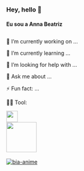 ### Hey, hello 👋
#### Eu sou a Anna Beatriz

##

🔭 I’m currently working on ...

🌱 I’m currently learning ...

🤔 I’m looking for help with ...

💬 Ask me about ...

⚡ Fun fact: ...

👩‍🎨 Tool: 


<div>
   <img height="30em" src="https://cdn.jsdelivr.net/gh/devicons/devicon/icons/figma/figma-original.svg" />
<div/>
  
 <div> <a href= "https://www.linkedin.com/in/annabeatriznf/">
  <img height="80em" src="https://cdn.jsdelivr.net/gh/devicons/devicon/icons/linkedin/linkedin-original-wordmark.svg" />
<div/>
  
  
  
<div style="display: inline_block"><br>
  <img aligh="center" alt=bia-anime src="https://media.discordapp.net/attachments/703433153641054270/1080693633214328863/download20230304002859.png?width=422&height=422" />
<div/>
  
  ##
  
 <!-- 
 sites interessantes 
  https://devicon.dev/
  https://dev.to/envoy_/150-badges-for-github-pnk
  https://picrew.me/image_maker/338224
 -->
